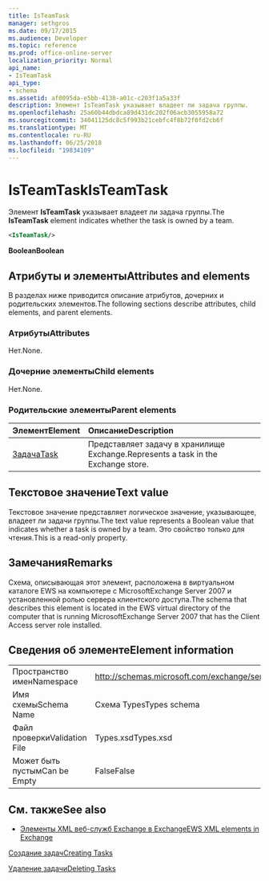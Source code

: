 ```yaml
---
title: IsTeamTask
manager: sethgros
ms.date: 09/17/2015
ms.audience: Developer
ms.topic: reference
ms.prod: office-online-server
localization_priority: Normal
api_name:
- IsTeamTask
api_type:
- schema
ms.assetid: af0095da-e5bb-4138-a01c-c203f1a5a33f
description: Элемент IsTeamTask указывает владеет ли задача группы.
ms.openlocfilehash: 25a60b44dbdca89d431dc202f06acb3055958a72
ms.sourcegitcommit: 34041125dc8c5f993b21cebfc4f8b72f0fd2cb6f
ms.translationtype: MT
ms.contentlocale: ru-RU
ms.lasthandoff: 06/25/2018
ms.locfileid: "19834109"
---
```

# <a name="isteamtask"></a><span data-ttu-id="54de2-103">IsTeamTask</span><span class="sxs-lookup"><span data-stu-id="54de2-103">IsTeamTask</span></span>

<span data-ttu-id="54de2-104">Элемент **IsTeamTask** указывает владеет ли задача группы.</span><span class="sxs-lookup"><span data-stu-id="54de2-104">The **IsTeamTask** element indicates whether the task is owned by a team.</span></span> 
  
```xml
<IsTeamTask/>
```

 <span data-ttu-id="54de2-105">**Boolean**</span><span class="sxs-lookup"><span data-stu-id="54de2-105">**Boolean**</span></span>
## <a name="attributes-and-elements"></a><span data-ttu-id="54de2-106">Атрибуты и элементы</span><span class="sxs-lookup"><span data-stu-id="54de2-106">Attributes and elements</span></span>

<span data-ttu-id="54de2-107">В разделах ниже приводится описание атрибутов, дочерних и родительских элементов.</span><span class="sxs-lookup"><span data-stu-id="54de2-107">The following sections describe attributes, child elements, and parent elements.</span></span>
  
### <a name="attributes"></a><span data-ttu-id="54de2-108">Атрибуты</span><span class="sxs-lookup"><span data-stu-id="54de2-108">Attributes</span></span>

<span data-ttu-id="54de2-109">Нет.</span><span class="sxs-lookup"><span data-stu-id="54de2-109">None.</span></span>
  
### <a name="child-elements"></a><span data-ttu-id="54de2-110">Дочерние элементы</span><span class="sxs-lookup"><span data-stu-id="54de2-110">Child elements</span></span>

<span data-ttu-id="54de2-111">Нет.</span><span class="sxs-lookup"><span data-stu-id="54de2-111">None.</span></span>
  
### <a name="parent-elements"></a><span data-ttu-id="54de2-112">Родительские элементы</span><span class="sxs-lookup"><span data-stu-id="54de2-112">Parent elements</span></span>

|<span data-ttu-id="54de2-113">**Элемент**</span><span class="sxs-lookup"><span data-stu-id="54de2-113">**Element**</span></span>|<span data-ttu-id="54de2-114">**Описание**</span><span class="sxs-lookup"><span data-stu-id="54de2-114">**Description**</span></span>|
|:-----|:-----|
|[<span data-ttu-id="54de2-115">Задача</span><span class="sxs-lookup"><span data-stu-id="54de2-115">Task</span></span>](task.md) <br/> |<span data-ttu-id="54de2-116">Представляет задачу в хранилище Exchange.</span><span class="sxs-lookup"><span data-stu-id="54de2-116">Represents a task in the Exchange store.</span></span>  <br/> |
   
## <a name="text-value"></a><span data-ttu-id="54de2-117">Текстовое значение</span><span class="sxs-lookup"><span data-stu-id="54de2-117">Text value</span></span>

<span data-ttu-id="54de2-118">Текстовое значение представляет логическое значение, указывающее, владеет ли задачи группы.</span><span class="sxs-lookup"><span data-stu-id="54de2-118">The text value represents a Boolean value that indicates whether a task is owned by a team.</span></span> <span data-ttu-id="54de2-119">Это свойство только для чтения.</span><span class="sxs-lookup"><span data-stu-id="54de2-119">This is a read-only property.</span></span>
  
## <a name="remarks"></a><span data-ttu-id="54de2-120">Замечания</span><span class="sxs-lookup"><span data-stu-id="54de2-120">Remarks</span></span>

<span data-ttu-id="54de2-121">Схема, описывающая этот элемент, расположена в виртуальном каталоге EWS на компьютере с MicrosoftExchange Server 2007 и установленной ролью сервера клиентского доступа.</span><span class="sxs-lookup"><span data-stu-id="54de2-121">The schema that describes this element is located in the EWS virtual directory of the computer that is running MicrosoftExchange Server 2007 that has the Client Access server role installed.</span></span>
  
## <a name="element-information"></a><span data-ttu-id="54de2-122">Сведения об элементе</span><span class="sxs-lookup"><span data-stu-id="54de2-122">Element information</span></span>

|||
|:-----|:-----|
|<span data-ttu-id="54de2-123">Пространство имен</span><span class="sxs-lookup"><span data-stu-id="54de2-123">Namespace</span></span>  <br/> |http://schemas.microsoft.com/exchange/services/2006/types  <br/> |
|<span data-ttu-id="54de2-124">Имя схемы</span><span class="sxs-lookup"><span data-stu-id="54de2-124">Schema Name</span></span>  <br/> |<span data-ttu-id="54de2-125">Схема Types</span><span class="sxs-lookup"><span data-stu-id="54de2-125">Types schema</span></span>  <br/> |
|<span data-ttu-id="54de2-126">Файл проверки</span><span class="sxs-lookup"><span data-stu-id="54de2-126">Validation File</span></span>  <br/> |<span data-ttu-id="54de2-127">Types.xsd</span><span class="sxs-lookup"><span data-stu-id="54de2-127">Types.xsd</span></span>  <br/> |
|<span data-ttu-id="54de2-128">Может быть пустым</span><span class="sxs-lookup"><span data-stu-id="54de2-128">Can be Empty</span></span>  <br/> |<span data-ttu-id="54de2-129">False</span><span class="sxs-lookup"><span data-stu-id="54de2-129">False</span></span>  <br/> |
   
## <a name="see-also"></a><span data-ttu-id="54de2-130">См. также</span><span class="sxs-lookup"><span data-stu-id="54de2-130">See also</span></span>



- [<span data-ttu-id="54de2-131">Элементы XML веб-служб Exchange в Exchange</span><span class="sxs-lookup"><span data-stu-id="54de2-131">EWS XML elements in Exchange</span></span>](ews-xml-elements-in-exchange.md)


[<span data-ttu-id="54de2-132">Создание задач</span><span class="sxs-lookup"><span data-stu-id="54de2-132">Creating Tasks</span></span>](http://msdn.microsoft.com/library/0ef97334-e8a0-4f67-a23a-dd9e2bbad49f%28Office.15%29.aspx)
  
[<span data-ttu-id="54de2-133">Удаление задачи</span><span class="sxs-lookup"><span data-stu-id="54de2-133">Deleting Tasks</span></span>](http://msdn.microsoft.com/library/a3d7e25f-8a35-4901-b1d9-d31f418ab340%28Office.15%29.aspx)

